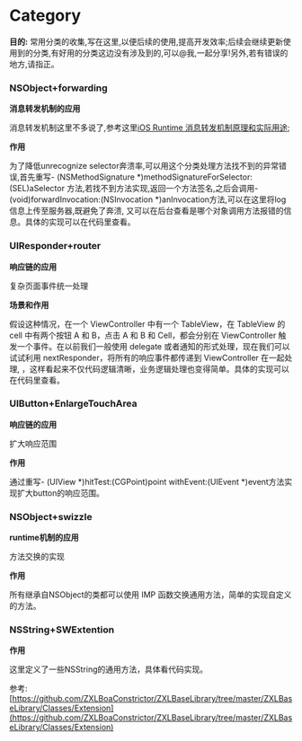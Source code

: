 # Category

**目的:** 常用分类的收集,写在这里,以便后续的使用,提高开发效率;后续会继续更新使用到的分类,有好用的分类这边没有涉及到的,可以@我,一起分享!另外,若有错误的地方,请指正。

### NSObject+forwarding

**消息转发机制的应用**

消息转发机制这里不多说了,参考这里[iOS Runtime 消息转发机制原理和实际用途](https://www.jianshu.com/p/fdd8f5225f0c);

**作用**

为了降低unrecognize selector奔溃率,可以用这个分类处理方法找不到的异常错误,首先重写- (NSMethodSignature *)methodSignatureForSelector:(SEL)aSelector
方法,若找不到方法实现,返回一个方法签名,之后会调用- (void)forwardInvocation:(NSInvocation *)anInvocation方法,可以在这里将log信息上传至服务器,既避免了奔溃,
又可以在后台查看是哪个对象调用方法报错的信息。具体的实现可以在代码里查看。

### UIResponder+router

**响应链的应用**

复杂页面事件统一处理

**场景和作用**

假设这种情况，在一个 ViewController 中有一个 TableView，在 TableView 的 cell 中有两个按钮 A 和 B，点击 A 和 B 和 Cell，都会分别在 ViewController 触发一个事件。在以前我们一般使用 delegate 或者通知的形式处理，现在我们可以试试利用 nextResponder，将所有的响应事件都传递到 ViewController 在一起处理,
，这样看起来不仅代码逻辑清晰，业务逻辑处理也变得简单。具体的实现可以在代码里查看。

### UIButton+EnlargeTouchArea

**响应链的应用**

扩大响应范围

**作用**

通过重写- (UIView *)hitTest:(CGPoint)point withEvent:(UIEvent *)event方法实现扩大button的响应范围。

### NSObject+swizzle

**runtime机制的应用**

方法交换的实现

**作用**

所有继承自NSObject的类都可以使用 IMP 函数交换通用方法，简单的实现自定义的方法。

### NSString+SWExtention

**作用**

这里定义了一些NSString的通用方法，具体看代码实现。

参考:[https://github.com/ZXLBoaConstrictor/ZXLBaseLibrary/tree/master/ZXLBaseLibrary/Classes/Extension](https://github.com/ZXLBoaConstrictor/ZXLBaseLibrary/tree/master/ZXLBaseLibrary/Classes/Extension)
